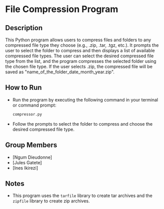 
# File Compression Program

## Description
This Python program allows users to compress files and folders to any compressed file type they choose (e.g., .zip, .tar, .tgz, etc.). It prompts the user to select the folder to compress and then displays a list of available compressed file types. The user can select the desired compressed file type from the list, and the program compresses the selected folder using the chosen file type. If the user selects .zip, the compressed file will be saved as "name_of_the_folder_date_month_year.zip".

## How to Run
- Run the program by executing the following command in your terminal or command prompt:

    ```bash
    compressor.py
    ```

- Follow the prompts to select the folder to compress and choose the desired compressed file type.

## Group Members
- [Ngum Dieudonne]
- [Jules Gatete]
- [Ines Ikirezi]

## Notes
- This program uses the `tarfile` library to create tar archives and the `zipfile` library to create zip archives.
